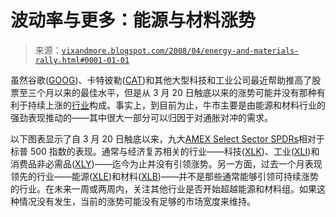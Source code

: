 <!--yml

category: 未分类

date: 2024-05-18 18:37:54

-->

# 波动率与更多：能源与材料涨势

> 来源：[`vixandmore.blogspot.com/2008/04/energy-and-materials-rally.html#0001-01-01`](http://vixandmore.blogspot.com/2008/04/energy-and-materials-rally.html#0001-01-01)

虽然谷歌([GOOG](http://finance.google.com/finance?q=goog))、卡特彼勒([CAT](http://finance.google.com/finance?q=cat))和其他大型科技和工业公司最近帮助推高了股票至三个月以来的最佳水平，但是从 3 月 20 日触底以来的涨势可能并没有那种有利于持续上涨的[行业](http://vixandmore.blogspot.com/search/label/sectors)构成。事实上，到目前为止，牛市主要是由能源和材料行业的强劲表现推动的——其中很大一部分可以归因于对通胀对冲的需求。

以下图表显示了自 3 月 20 日触底以来，九大[AMEX Select Sector SPDRs](http://vixandmore.blogspot.com/search/label/SPDRs)相对于标普 500 指数的表现。通常与经济复苏相关的行业——科技([XLK](http://finance.google.com/finance?q=xlk))、工业([XLI](http://finance.google.com/finance?q=xli))和消费品非必需品([XLY](http://finance.google.com/finance?q=xly))——迄今为止并没有引领涨势。另一方面，过去一个月表现领先的行业——能源([XLE](http://finance.google.com/finance?q=xle))和材料([XLB](http://finance.google.com/finance?q=xlb))——并不是那些通常能够引领可持续涨势的行业。在未来一周或两周内，关注其他行业是否开始超越能源和材料组。如果这种情况没有发生，当前的涨势可能没有足够的市场宽度来维持。
